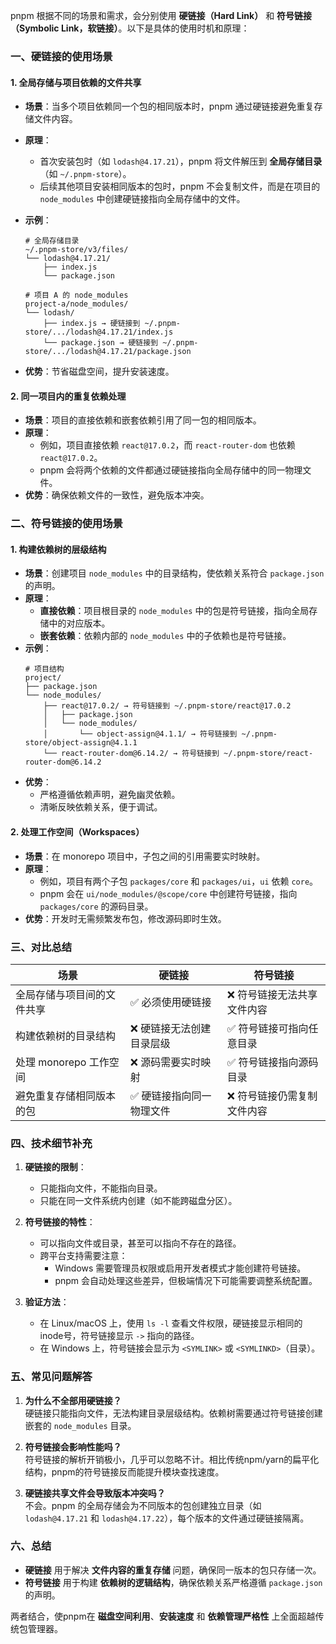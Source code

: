 pnpm 根据不同的场景和需求，会分别使用 **硬链接（Hard Link）** 和 **符号链接（Symbolic Link，软链接）**。以下是具体的使用时机和原理：

### 一、**硬链接的使用场景**

#### 1. **全局存储与项目依赖的文件共享**

- **场景**：当多个项目依赖同一个包的相同版本时，pnpm 通过硬链接避免重复存储文件内容。
- **原理**：
  - 首次安装包时（如 `lodash@4.17.21`），pnpm 将文件解压到 **全局存储目录**（如 `~/.pnpm-store`）。
  - 后续其他项目安装相同版本的包时，pnpm 不会复制文件，而是在项目的 `node_modules` 中创建硬链接指向全局存储中的文件。
- **示例**：

  ```
  # 全局存储目录
  ~/.pnpm-store/v3/files/
  └── lodash@4.17.21/
      ├── index.js
      └── package.json

  # 项目 A 的 node_modules
  project-a/node_modules/
  └── lodash/
      ├── index.js → 硬链接到 ~/.pnpm-store/.../lodash@4.17.21/index.js
      └── package.json → 硬链接到 ~/.pnpm-store/.../lodash@4.17.21/package.json
  ```

- **优势**：节省磁盘空间，提升安装速度。

#### 2. **同一项目内的重复依赖处理**

- **场景**：项目的直接依赖和嵌套依赖引用了同一包的相同版本。
- **原理**：
  - 例如，项目直接依赖 `react@17.0.2`，而 `react-router-dom` 也依赖 `react@17.0.2`。
  - pnpm 会将两个依赖的文件都通过硬链接指向全局存储中的同一物理文件。
- **优势**：确保依赖文件的一致性，避免版本冲突。

### 二、**符号链接的使用场景**

#### 1. **构建依赖树的层级结构**

- **场景**：创建项目 `node_modules` 中的目录结构，使依赖关系符合 `package.json` 的声明。
- **原理**：
  - **直接依赖**：项目根目录的 `node_modules` 中的包是符号链接，指向全局存储中的对应版本。
  - **嵌套依赖**：依赖内部的 `node_modules` 中的子依赖也是符号链接。
- **示例**：
  ```
  # 项目结构
  project/
  ├── package.json
  └── node_modules/
      ├── react@17.0.2/ → 符号链接到 ~/.pnpm-store/react@17.0.2
      │   ├── package.json
      │   └── node_modules/
      │       └── object-assign@4.1.1/ → 符号链接到 ~/.pnpm-store/object-assign@4.1.1
      └── react-router-dom@6.14.2/ → 符号链接到 ~/.pnpm-store/react-router-dom@6.14.2
  ```
- **优势**：
  - 严格遵循依赖声明，避免幽灵依赖。
  - 清晰反映依赖关系，便于调试。

#### 2. **处理工作空间（Workspaces）**

- **场景**：在 monorepo 项目中，子包之间的引用需要实时映射。
- **原理**：
  - 例如，项目有两个子包 `packages/core` 和 `packages/ui`，`ui` 依赖 `core`。
  - pnpm 会在 `ui/node_modules/@scope/core` 中创建符号链接，指向 `packages/core` 的源码目录。
- **优势**：开发时无需频繁发布包，修改源码即时生效。

### 三、**对比总结**

| **场景**                   | **硬链接**                | **符号链接**                |
| -------------------------- | ------------------------- | --------------------------- |
| 全局存储与项目间的文件共享 | ✅ 必须使用硬链接         | ❌ 符号链接无法共享文件内容 |
| 构建依赖树的目录结构       | ❌ 硬链接无法创建目录层级 | ✅ 符号链接可指向任意目录   |
| 处理 monorepo 工作空间     | ❌ 源码需要实时映射       | ✅ 符号链接指向源码目录     |
| 避免重复存储相同版本的包   | ✅ 硬链接指向同一物理文件 | ❌ 符号链接仍需复制文件内容 |

### 四、**技术细节补充**

1. **硬链接的限制**：

   - 只能指向文件，不能指向目录。
   - 只能在同一文件系统内创建（如不能跨磁盘分区）。

2. **符号链接的特性**：

   - 可以指向文件或目录，甚至可以指向不存在的路径。
   - 跨平台支持需要注意：
     - Windows 需要管理员权限或启用开发者模式才能创建符号链接。
     - pnpm 会自动处理这些差异，但极端情况下可能需要调整系统配置。

3. **验证方法**：
   - 在 Linux/macOS 上，使用 `ls -l` 查看文件权限，硬链接显示相同的inode号，符号链接显示 `->` 指向的路径。
   - 在 Windows 上，符号链接会显示为 `<SYMLINK>` 或 `<SYMLINKD>`（目录）。

### 五、**常见问题解答**

1. **为什么不全部用硬链接？**  
   硬链接只能指向文件，无法构建目录层级结构。依赖树需要通过符号链接创建嵌套的 `node_modules` 目录。

2. **符号链接会影响性能吗？**  
   符号链接的解析开销极小，几乎可以忽略不计。相比传统npm/yarn的扁平化结构，pnpm的符号链接反而能提升模块查找速度。

3. **硬链接共享文件会导致版本冲突吗？**  
   不会。pnpm 的全局存储会为不同版本的包创建独立目录（如 `lodash@4.17.21` 和 `lodash@4.17.22`），每个版本的文件通过硬链接隔离。

### 六、**总结**

- **硬链接** 用于解决 **文件内容的重复存储** 问题，确保同一版本的包只存储一次。
- **符号链接** 用于构建 **依赖树的逻辑结构**，确保依赖关系严格遵循 `package.json` 的声明。

两者结合，使pnpm在 **磁盘空间利用**、**安装速度** 和 **依赖管理严格性** 上全面超越传统包管理器。
